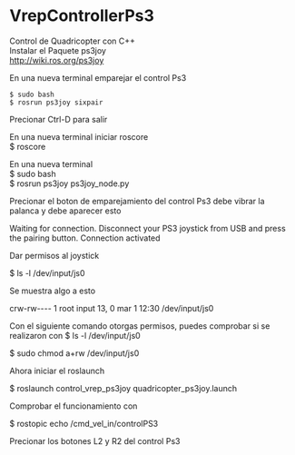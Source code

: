 # VrepControllerPs3
Control de Quadricopter con C++<br />
Instalar el Paquete ps3joy<br />
http://wiki.ros.org/ps3joy<br />

En una nueva terminal emparejar el control Ps3<br />
```
$ sudo bash
$ rosrun ps3joy sixpair
```
Precionar Ctrl-D para salir<br />

En una nueva terminal iniciar roscore<br />
$ roscore<br />

En una nueva terminal<br />
$ sudo bash<br />
$ rosrun ps3joy ps3joy_node.py<br />

Precionar el boton de emparejamiento del control Ps3
debe vibrar la palanca y debe aparecer esto<br />

Waiting for connection. Disconnect your PS3 joystick from USB and press the pairing button.
Connection activated<br />

Dar permisos al joystick<br />

$ ls -l /dev/input/js0<br />

Se muestra algo a esto<br />

crw-rw---- 1 root input 13, 0 mar  1 12:30 /dev/input/js0<br />

Con el siguiente comando otorgas permisos, puedes comprobar si se realizaron con $ ls -l /dev/input/js0<br />

$ sudo chmod a+rw /dev/input/js0<br />

Ahora iniciar el roslaunch<br />

$ roslaunch control_vrep_ps3joy quadricopter_ps3joy.launch<br />

Comprobar el funcionamiento con <br />

$ rostopic echo /cmd_vel_in/controlPS3<br />

Precionar los botones L2 y R2 del control Ps3<br />
